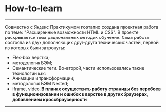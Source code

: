 # How-to-learn
------
Совместно с Яндекс Практикумом поэтапно создана проектная работа по теме: "Расширенные возможности HTML и CSS".
В проекте раскрывается тема рациональных методик обучения. Сама работа состояла из двух дополняющих друг-друга технических частей, первой из которых были затронуты:
* Flex-box верстка;
* методология БЭМ;
* Семантические теги.
Во-второй, части использовались такие технологии как:
* Анимации и трансформации;
* методология БЭМ Nested;
* iframe, video.
  **В планах осуществить работу страницы без перебоев в функционировании и ошибок в верстке в других браузерах, добавлением кроссбраузерности**
------
